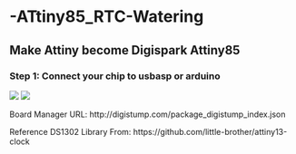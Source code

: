 # -ATtiny85_RTC-Watering
<h2>Make Attiny become Digispark Attiny85</h2>
<h3>Step 1: Connect your chip to usbasp or arduino</h3>
<img src="https://user-images.githubusercontent.com/57071897/157094764-244a354f-0764-4a86-873f-faf7e09841ed.png"></img>
<img src="https://user-images.githubusercontent.com/57071897/157095030-7aa30761-a11c-444e-be4b-59a7e35cfd4a.png"></img>

<p>Board Manager URL: http://digistump.com/package_digistump_index.json</p>
<p>Reference DS1302 Library From: https://github.com/little-brother/attiny13-clock</p>
